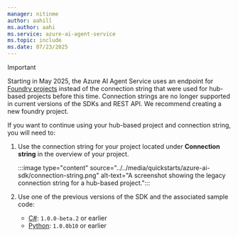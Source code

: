 ```yaml
---
manager: nitinme
author: aahill
ms.author: aahi
ms.service: azure-ai-agent-service
ms.topic: include
ms.date: 07/23/2025
---
```


> [!IMPORTANT]
> Starting in May 2025, the Azure AI Agent Service uses an endpoint for [Foundry projects](../../what-is-azure-ai-foundry.md#project-types) instead of the connection string that were used for hub-based projects before this time. Connection strings are no longer supported in current versions of the SDKs and REST API. We recommend creating a new foundry project.
>
> If you want to continue using your hub-based project and connection string, you will need to: 
> 1. Use the connection string for your project located under **Connection string** in the overview of your project. 
>
>    :::image type="content" source="../../media/quickstarts/azure-ai-sdk/connection-string.png" alt-text="A screenshot showing the legacy connection string for a hub-based project.":::
>
> 2. Use one of the previous versions of the SDK and the associated sample code:
>     * [C#](https://github.com/Azure/azure-sdk-for-net/tree/feature/azure-ai-agents/sdk/ai/Azure.AI.Projects/samples): `1.0.0-beta.2` or earlier
>     * [Python](https://github.com/Azure/azure-sdk-for-python/tree/feature/azure-ai-projects-beta10/sdk/ai/azure-ai-projects/samples/agents): `1.0.0b10` or earlier
